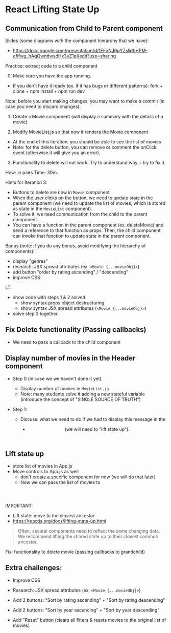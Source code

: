
# React  Lifting State Up

<!-- 

Status: draft

Note:
- All based on the app "popcorn-time" we created the day before


@todo:
- create diagram(s) with component structure

-->






## Communication from Child to Parent component

Slides (some diagrams with the component hierarchy that we have):
- https://docs.google.com/presentation/d/1EFnNJ6qYZslidhHPM-efifwg_hAqQwndwsdHx3vZ1pI/edit?usp=sharing




Practice: extract code to a child component

<!--
@todo:

Need to  improve instructions for this activity
- goal of Movie component: display the details of only one movie (it will receive those details through props).
- keep the import for .json in MovieList.js

IF NOT, do codealong (instead of class activity)

-->

0. Make sure you have the app running.
  - If you don't have it ready (ex. if it has bugs or different patterns): fork + clone + npm install + npm run dev

Note: before you start making changes, you may want to make a commit (in case you need to discard changes).

1. Create a Movie component (will display a summary with the details of a movie)
  <!-- Movie => MovieSummary -->
2. Modify MovieList.js so that now it renders the Movie component
  - At the end of this iteration, you should be able to see the list of movies
  - Note: for the delete button, you can remove or comment the onClick event (otherwise it will give you an error).
3. Functionality to delete will not work. Try to understand why + try to fix it.


How: in pairs
Time: 30m.


Hints for Iteration 3: 
- Buttons to delete are now in `Movie` component
- When the user clicks on the button, we need to update state in the parent component (we need to update the list of movies, which is stored as state in the `MovieList` component).
- To solve it, we need communication from the child to the parent component.
- You can have a function in the parent component (ex. deleteMovie) and send a reference to that function as props. Then, the child component can invoke that function to update state in the parent component.


Bonus (note: if you do any bonus, avoid modifying the hierarchy of components):
- display "genres"
- research: JSX spread attributes (ex. `<Movie {...movieObj}>`)
- add button "order by rating ascending" / "descending"
- improve CSS


LT:
- show code with steps 1 & 2 solved
  - show syntax props object destructuring
  - show syntax JSX spread attributes (`<Movie {...movieObj}>`)
- solve step 3 together.
      

## Fix Delete functionality (Passing callbacks)


- We need to pass a callback to the child component


  <!-- 
  
    Note:
    - for the callback, can call it  <Component callbackDoSomething={} />
    - also, many students find it easier if we pass the updater function directly to the children (instead of passing a reference to a function in the parent component)
    
  -->



## Display number of movies in the Header component

- Step 0 (in case we we haven't done it yet). 
  - Display number of movies in `MovieList.js`
  - Note: many students solve it adding a new stateful variable (introduce the concept of "SINGLE SOURCE OF TRUTH")

- Step 1:
  - Discuss: what we need to do if we had to display this message in the <Header />
    - (we will need to "lift state up").



## Lift state up

- store list of movies in App.js
- Move controls to App.js as well
  - don't create a specific component for now (we will do that later)
  - Now we can pass the list of movies to <Header />

IMPORTANT:
- Lift state: move to the closest ancestor
- https://reactjs.org/docs/lifting-state-up.html

> Often, several components need to reflect the same changing data. We recommend lifting the shared state up to their closest common ancestor. 


Fix: functionality to delete movie (passing callbacks to grandchild)



## Extra challenges:

- Improve CSS
- Research: JSX spread attributes (ex. `<Movie {...movieObj}>`)

- Add 2 buttons: "Sort by rating ascending" + "Sort by rating descending"
- Add 2 buttons: "Sort by year ascending" + "Sort by year descending"
- Add "Reset" button (clears all filters & resets movies to the original list of movies)


